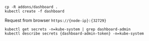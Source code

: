 ```
cp -R addons/dashboard .
kubectl create -f dashboard
```

Request from browser `https://{node-ip}:{32729}`

```
kubectl get secrets -n=kube-system | grep dashboard-admin
kubectl describe secrets {dashboard-admin-token} -n=kube-system
```
